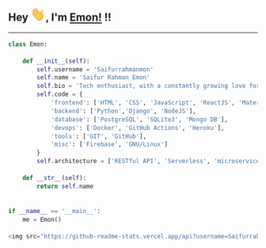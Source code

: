 ## Hey <img src="https://raw.githubusercontent.com/parth-27/parth-27/master/Hi.gif" width="30px">, I'm [Emon!](https://github.com/Saifurrahmanemon) !!

</h2>

<hr/>

```python
class Emon:

    def __init__(self):
        self.username = 'Saifurrahmanmon'
        self.name = 'Saifur Rahman Emon'
        self.bio = 'Tech enthusiast, with a constantly growing love for languages. Loves to work as a team and learn new tech' 
        self.code = {
            'frontend': ['HTML', 'CSS', 'JavaScript', 'ReactJS', 'Material UI' 'Boostrap', 'TailWind'],
            'backend': ['Python','Django', 'NodeJS'],
            'database': ['PostgreSQL', 'SQLite3', 'Mongo DB'],
            'devops': ['Docker', 'GitHub Actions', 'Heroku'],
            'tools': ['GIT', 'GitHub'],
            'misc': ['Firebase', 'GNU/Linux']
        }
        self.architecture = ['RESTful API', 'Serverless', 'microservices']

    def __str__(self):
        return self.name


if __name__ == '__main__':
    me = Emon()

<img src="https://github-readme-stats.vercel.app/api?username=Saifurrahmanemon&show_icons=true" />
